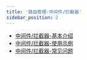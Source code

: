 ```yaml
---
title: '路由管理-中间件/拦截器'
sidebar_position: 2
---
```


- [中间件/拦截器-基本介绍](/docs/WEB服务开发/路由管理/路由管理-中间件拦截器/中间件拦截器-基本介绍)
- [中间件/拦截器-使用示例](/docs/WEB服务开发/路由管理/路由管理-中间件拦截器/中间件拦截器-使用示例)
- [中间件/拦截器-常见问题](/docs/WEB服务开发/路由管理/路由管理-中间件拦截器/中间件拦截器-常见问题)